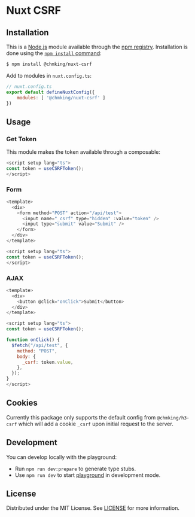 # Nuxt CSRF 

## Installation

This is a [Node.js](https://nodejs.org/en/) module available through the
[npm registry](https://www.npmjs.com/). Installation is done using the
[`npm install` command](https://docs.npmjs.com/getting-started/installing-npm-packages-locally):

```sh
$ npm install @chmking/nuxt-csrf
```

Add to modules in `nuxt.config.ts`:

```js
// nuxt.config.ts
export default defineNuxtConfig({
    modules: [ '@chmking/nuxt-csrf' ]
})
```

## Usage

### Get Token

This module makes the token available through a composable:

```js
<script setup lang="ts">
const token = useCSRFToken();
</script>
```

### Form

```js
<template>
  <div>
    <form method="POST" action="/api/test">
      <input name="_csrf" type="hidden" :value="token" />
      <input type="submit" value="Submit" />
    </form>
  </div>
</template>

<script setup lang="ts">
const token = useCSRFToken();
</script>
```

### AJAX

```js
<template>
  <div>
    <button @click="onClick">Submit</button>
  </div>
</template>

<script setup lang="ts">
const token = useCSRFToken();

function onClick() {
  $fetch("/api/test", {
    method: "POST",
    body: {
      _csrf: token.value,
    },
  });
}
</script>
```

## Cookies

Currently this package only supports the default config from `@chmking/h3-csrf` which will add a cookie `_csrf` upon initial request to the server.

## Development

You can develop locally with the playground:
- Run `npm run dev:prepare` to generate type stubs.
- Use `npm run dev` to start [playground](./playground) in development mode.

## License

Distributed under the MIT License. See [LICENSE](LICENSE) for more information.